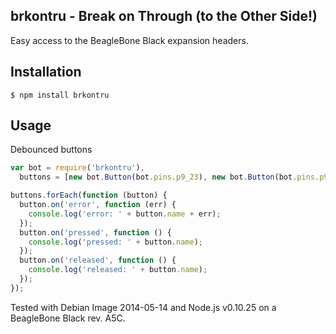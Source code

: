 ## brkontru - Break on Through (to the Other Side!)

Easy access to the BeagleBone Black expansion headers.

## Installation

    $ npm install brkontru

## Usage

Debounced buttons

```js
var bot = require('brkontru'),
  buttons = [new bot.Button(bot.pins.p9_23), new bot.Button(bot.pins.p9_24)];

buttons.forEach(function (button) {
  button.on('error', function (err) {
    console.log('error: ' + button.name + err);
  });
  button.on('pressed', function () {
    console.log('pressed: ' + button.name);
  });
  button.on('released', function () {
    console.log('released: ' + button.name);
  });
});
```

Tested with Debian Image 2014-05-14 and Node.js v0.10.25 on a BeagleBone Black
rev. A5C.

